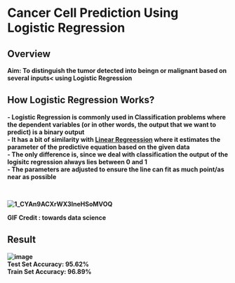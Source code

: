 <H1><b> Cancer Cell Prediction Using Logistic Regression</b> </h1>

<h2><b>Overview</b></h2>
<b>Aim: To distinguish the tumor detected into beingn or malignant based on several inputs< using Logistic Regression<br>
  
  <h2><b>How Logistic Regression Works?</b></h2>
  <p>
  - Logistic Regression is commonly used in Classification problems where the dependent variables (or in other words, the output that we want to predict) is a binary output</br>
  - It has a bit of similarity with <u>Linear Regreession</u> where it estimates the parameter of the predictive equation based on the given data</br>
  - The only difference is, since we deal with classification the output of the logisitc regression always lies between 0 <b>and</b> 1 </br>
  - The parameters are adjusted to ensure the line can fit as much point/as near as possible
  </p></br>
  
![1_CYAn9ACXrWX3IneHSoMVOQ](https://user-images.githubusercontent.com/88897287/136753494-06424aac-c895-45ca-9ea0-5c0379c981c5.gif)
<p>
  GIF Credit : towards data science
</p>

 
  
<h2><b>Result</b></h2>

  ![image](https://user-images.githubusercontent.com/88897287/136725146-eb219644-cf17-4c41-a207-f1e5024133cb.png) </br>
  Test Set Accuracy: 95.62% </br>
  Train Set Accuracy: 96.89%
  


